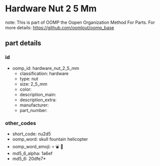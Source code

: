 # Hardware Nut 2 5 Mm  

note: This is part of OOMP the Oopen Organization Method For Parts. For more details: https://github.com/oomlout/oomp_base

##  part details





### id
* oomp_id: hardware_nut_2_5_mm
  * classification: hardware
  * type: nut
  * size: 2_5_mm
  * color: 
  * description_main: 
  * description_extra: 
  * manufacturer: 
  * part_number: 

### other_codes
* short_code: nu2d5
* oomp_word: skull fountain helicopter
* oomp_word_emoji: :skull: :fountain: :helicopter:
* md5_6_alpha: 1a6ef
* md5_6: 20dfe7* 